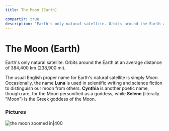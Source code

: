 ```yaml
---
title: The Moon (Earth)

compartir: true
description: "Earth's only natural satellite. Orbits around the Earth at an average distance of 384,400 km (238,900 mi)."
---
```

# The Moon (Earth)
Earth's only natural satellite. Orbits around the Earth at an average distance of 384,400 km (238,900 mi).

The usual English proper name for Earth's natural satellite is simply _Moon_. Occasionally, the name **Luna** is used in scientific writing and science fiction to distinguish our moon from others. **Cynthia** is another poetic name, though rare, for the Moon personified as a goddess, while **Selene** (literally "Moon") is the Greek goddess of the Moon.

### Pictures

![the moon zoomed in|400](https://upload.wikimedia.org/wikipedia/commons/e/e1/FullMoon2010.jpg)
